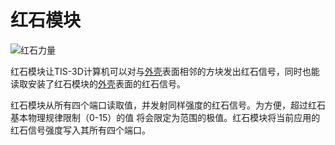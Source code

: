 # 红石模块
![红石力量](item:tis3d:redstone_module)

红石模块让TIS-3D计算机可以对与[外壳](../block/casing.md)表面相邻的方块发出红石信号，同时也能读取安装了红石模块的[外壳](../block/casing.md)表面的红石信号。

红石模块从所有四个端口读取值，并发射同样强度的红石信号。为方便，超过红石基本物理规律限制（0-15）的值 将会限定为范围的极值。红石模块将当前应用的红石信号强度写入其所有四个端口。
